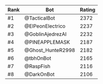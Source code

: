 Rank|Bot|Rating
---|---|---
#1|@TacticalBot|2372
#2|@ElPeonElectrico|2237
#3|@GoblinAjedrezAI|2232
#4|@PINEAPPLEMASK|2187
#5|@Ghost_HunteR2998|2182
#6|@tbhOnBot|2165
#7|@RaspFish|2116
#8|@DarkOnBot|2106
